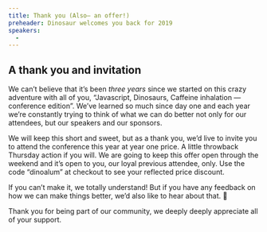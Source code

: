 ```yaml
---
title: Thank you (Also— an offer!)
preheader: Dinosaur welcomes you back for 2019
speakers:
  - 
---
```


## A thank you and invitation
We can’t believe that it’s been _three years_ since we started on this crazy adventure with all of you, “Javascript, Dinosaurs, Caffeine inhalation — conference edition”. 
We’ve learned so much since day one and each year we’re constantly trying to think of what we can do better not only for our attendees, but our speakers and our sponsors. 

We will keep this short and sweet, but as a thank you, we’d live to invite you to attend the conference this year at year one price. A little throwback Thursday action if you will. 
We are going to keep this offer open through the weekend and it’s open to you, our loyal previous attendee, only. 
Use the code “dinoalum” at checkout to see your reflected price discount.

If you can’t make it, we totally understand! But if you have any feedback on how we can make things better, we’d also like to hear about that. 💖 

Thank you for being part of our community, we deeply deeply appreciate all of your support.
